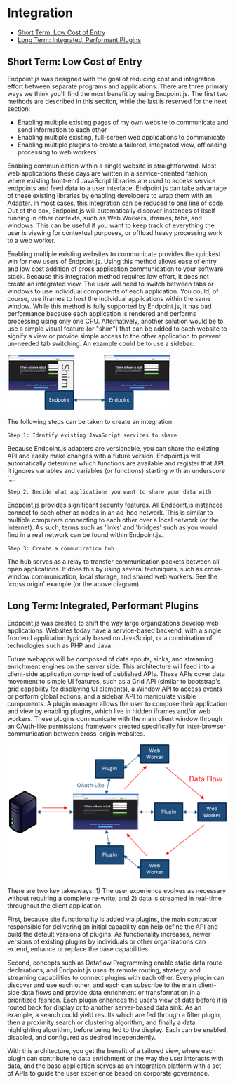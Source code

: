 # Integration

- [Short Term: Low Cost of Entry](#short-term-low-cost-of-entry)
- [Long Term: Integrated, Performant Plugins](#long-term-integrated-performant-plugins)

## Short Term: Low Cost of Entry

Endpoint.js was designed with the goal of reducing cost and integration effort
between separate programs and applications. There are three primary ways we think you'll find the most benefit by
using Endpoint.js. The first two methods are described in this section, while the last is reserved for the next section:

 - Enabling multiple existing pages of my own website to communicate and send information to each other
 - Enabling multiple existing, full-screen web applications to communicate
 - Enabling multiple plugins to create a tailored, integrated view, offloading processing to web workers

Enabling communication within a single website is straightforward. Most web applications these days are written in a
service-oriented fashion, where existing front-end JavaScript libraries are used to access service endpoints and feed
data to a user interface. Endpoint.js can take advantage of these existing libraries by enabling developers to wrap
them with an Adapter. In most cases, this integration can be reduced to one line of code. Out of the box, Endpoint.js
will automatically discover instances of itself running in other contexts, such as Web Workers, iframes, tabs,
and windows. This can be useful if you want to keep track of everything the user is viewing for contextual purposes,
or offload heavy processing work to a web worker.

Enabling multiple existing websites to communicate provides the quickest win for new users of Endpoint.js. Using this
method allows ease of entry and low cost addition of cross application communication to your software stack. Because
this integration method requires low effort, it does not create an integrated view. The user will need to
switch between tabs or windows to use individual components of each application. You could, of course, use iframes
to host the individual applications within the same window. While this method is fully supported by Endpoint.js, it
has bad performance because each application is rendered and performs processing using only one CPU. Alternatively,
another solution would be to use a simple visual feature (or "shim") that can be added to each website to signify
a view or provide simple access to the other application to prevent un-needed tab switching. An example could be to
use a sidebar:

![Shim](images/shim.png)

The following steps can be taken to create an integration:

    Step 1: Identify existing JavaScript services to share

Because Endpoint.js adapters are versionable, you can share the existing API and easily make changes with a future version.
Endpoint.js will automatically determine which functions are available and register that API. It ignores variables and
variables (or functions) starting with an underscore '_'.

    Step 2: Decide what applications you want to share your data with

Endpoint.js provides significant security features. All Endpoint.js instances connect to each other as nodes in an ad-hoc
network. This is similar to multiple computers connecting to each other over a local network (or the Internet). As such,
terms such as 'links' and 'bridges' such as you would find in a real network can be found within Endpoint.js.

    Step 3: Create a communication hub

The hub serves as a relay to transfer communication packets between all open applications. It does
this by using several techniques, such as cross-window communication, local storage, and shared web workers. See the
'cross origin' example (or the above diagram).

## Long Term: Integrated, Performant Plugins

Endpoint.js was created to shift the way large organizations develop web applications. Websites today have a service-based
backend, with a single frontend application typically based on JavaScript, or a combination of technologies such as
PHP and Java.

Future webapps will be composed of data spouts, sinks, and streaming enrichment engines on the server side. This
architecture will feed into a client-side application comprised of published APIs. These APIs cover data movement to simple
UI features, such as a Grid API (similar to bootstrap's grid capability for displaying UI elements), a Window API
to access events or perform global actions, and a sidebar API to manipulate visible components. A plugin
manager allows the user to compose their application and view by enabling plugins, which live in hidden iframes and/or
web workers. These plugins communicate with the main client window through an OAuth-like permissions framework created
specifically for inter-browser communication between cross-origin websites.

![LongTerm](images/longterm.png)

There are two key takeaways: 1) The user experience evolves as necessary without requiring a complete re-write, and 2)
data is streamed in real-time throughout the client application.

First, because site functionality is added via plugins, the main contractor responsible for delivering an initial capability
can help define the API and build the default versions of plugins. As functionality increases, newer versions of
existing plugins by individuals or other organizations can extend, enhance or replace the base capabilities.

Second, concepts such as Dataflow Programming enable static data route declarations, and Endpoint.js uses its remote
routing, strategy, and streaming capabilities to connect plugins with each other. Every plugin can
discover and use each other, and each can subscribe to the main client-side data flows and provide data enrichment
or transformation in a prioritized fashion. Each plugin enhances the user's view of data before it is routed
back for display or to another server-based data sink. As an example, a search could yield results which are fed through
a filter plugin, then a proximity search or clustering algorithm, and finally a data highlighting algorithm, before
being fed to the display. Each can be enabled, disabled, and configured as desired independently.

With this architecture, you get the benefit of a tailored view, where each plugin can contribute to
data enrichment or the way the user interacts with data, and the base application serves as an integration platform
with a set of APIs to guide the user experience based on corporate governance.
